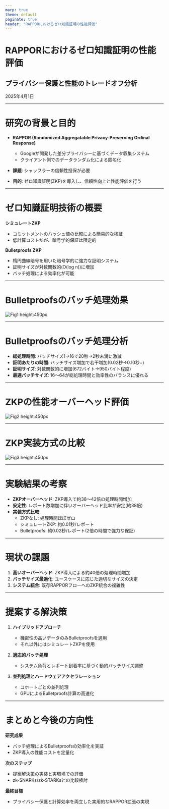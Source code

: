 ```yaml
---
marp: true
theme: default
paginate: true
header: "RAPPORにおけるゼロ知識証明の性能評価"
---
```


# RAPPORにおけるゼロ知識証明の性能評価
## プライバシー保護と性能のトレードオフ分析

2025年4月1日


---

# 研究の背景と目的

- **RAPPOR (Randomized Aggregatable Privacy-Preserving Ordinal Response)**
  - Googleが開発した差分プライバシーに基づくデータ収集システム
  - クライアント側でのデータランダム化による匿名化

- **課題**: シャッフラーの信頼性担保が必要

- **目的**: ゼロ知識証明(ZKP)を導入し、信頼性向上と性能評価を行う

---

# ゼロ知識証明技術の概要

**シミュレートZKP**
- コミットメントのハッシュ値の比較による簡易的な検証
- 低計算コストだが、暗号学的保証は限定的

**Bulletproofs ZKP**
- 楕円曲線暗号を用いた暗号学的に強力な証明システム
- 証明サイズが対数関数的(O(log n))に増加
- バッチ処理による効率化が可能

---

# Bulletproofsのバッチ処理効果

![Fig1 height:450px](bulletproofs_batch_comparison.png)

---

# Bulletproofsのバッチ処理分析

- **総処理時間**: バッチサイズ1→16で20秒→2秒未満に激減
- **証明あたりの時間**: バッチサイズ増加で若干増加(0.02秒→0.10秒+)
- **証明サイズ**: 対数関数的に増加(672バイト→950バイト程度)
- **最適バッチサイズ**: 16〜64が総処理時間と効率性のバランスに優れる

---

# ZKPの性能オーバーヘッド評価

![Fig2 height:450px](zkp_performance_comparison.png)

---

# ZKP実装方式の比較

![Fig3 height:450px](zkp_performance_comparison2.png)

---

# 実験結果の考察

- **ZKPオーバーヘッド**: ZKP導入で約38〜42倍の処理時間増加
- **安定性**: レポート数増加に伴いオーバーヘッド比率が安定(約38倍)
- **実装方式比較**:
  - ZKPなし: 処理時間ほぼゼロ
  - シミュレートZKP: 約0.01秒/レポート
  - Bulletproofs: 約0.02秒/レポート(2倍の時間で強力な保証)

---

# 現状の課題

1. **高いオーバーヘッド**: ZKP導入による約40倍の処理時間増加
2. **バッチサイズ最適化**: ユースケースに応じた適切なサイズの決定
3. **システム統合**: 既存RAPPORフローへのZKP統合の複雑性

---

# 提案する解決策

1. **ハイブリッドアプローチ**
   - 機密性の高いデータのみBulletproofsを適用
   - それ以外にはシミュレートZKPを使用

2. **適応的バッチ処理**
   - システム負荷とレポート到着率に基づく動的バッチサイズ調整

3. **並列処理とハードウェアアクセラレーション**
   - コホートごとの並列処理
   - GPUによるBulletproofs計算の高速化

---

# まとめと今後の方向性

**研究成果**
- バッチ処理によるBulletproofsの効率化を実証
- ZKP導入の性能コストを定量化

**次のステップ**
- 提案解決策の実装と実環境での評価
- zk-SNARKs/zk-STARKsとの比較検討

**最終目標**
- プライバシー保護と計算効率を両立した実用的なRAPPOR拡張の実現


